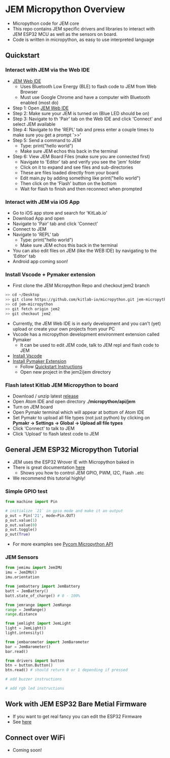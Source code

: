 # JEM Micropython Overview
- Micropython code for JEM core
- This repo contains JEM specific drivers and libraries to interact with JEM ESP32 MCU as well as the sensors on board.
- Code is written in micropython, as easy to use interpreted language

## Quickstart
### Interact with JEM via the Web IDE
- [JEM Web IDE](https://kitlab.io/jem/ide)
   + Uses Bluetooth Low Energy (BLE) to flash code to JEM from Web Browser
   + Must use Google Chrome and have a computer with Bluetooth enabled (most do)
- Step 1: Open [JEM Web IDE](https://kitlab.io/jem/ide)
- Step 2: Make sure your JEM is turned on (Blue LED should be on)
- Step 3: Navigate to th 'Pair' tab on the Web IDE and click 'Connect' and select JEM available
- Step 4: Navigate to the 'REPL' tab and press enter a couple times to make sure you get a prompt '>>'
- Step 5: Send a command to JEM
   + Type: print("hello world") 
   + Make sure JEM echos this back in the terminal
- Step 6: View JEM Board Files (make sure you are connected first)
   + Navigate to 'Editor' tab and verify you see the 'jem' folder
   + Click on it to expand and see files and sub-directories
   + These are files loaded directly from your board
   + Edit main.py by adding something like print("hello world")
   + Then click on the 'Flash' button on the bottom 
   + Wait for flash to finish and then reconnect when prompted

### Interact with JEM via iOS App
- Go to iOS app store and search for 'KitLab.io'
- Download App and open
- Navigate to 'Pair' tab and click 'Connect'
- Connect to JEM
- Navigate to 'REPL' tab
   + Type: print("hello world")
   + Make sure JEM echos this back in the terminal
- You can also edit files on JEM (like the WEB IDE) by navigating to the 'Editor' tab
- Android app coming soon!

### Install Vscode + Pymaker extension
- First clone the JEM Micropython Repo and checkout jem2 branch
```bash
>> cd ~/Desktop
>> git clone https://github.com/kitlab-io/micropython.git jem-micropython
>> cd jem-micropython
>> git fetch origin jem2
>> git checkout jem2
```
- Currently, the JEM Web IDE is in early development and you can't (yet) upload or create your own projects from your PC
- Vscode has a micropython development environment extension called Pymaker
   + It can be used to edit JEM code, talk to JEM repl and flash code to JEM
- [Install Vscode](https://code.visualstudio.com/download)
- [Install Pymaker Extension](https://marketplace.visualstudio.com/items?itemName=pycom.Pymakr)
   + Follow [Quickstart Instructions](https://github.com/pycom/pymakr-vsc/blob/HEAD/GET_STARTED.md)
   + Open new project in the jem2/jem directory

### Flash latest Kitlab JEM Micropython to board
- Download / unzip latest [release](https://github.com/kitlab-io/micropython/releases)
- Open Atom IDE and open directory **./micropython/api/jem**
- Turn on JEM board
- Open Pymakr terminal which will appear at bottom of Atom IDE
- Set Pymakr to upload all file types (not just python) by clicking on **Pymakr -> Settings -> Global -> Upload all file types**
- Click 'Connect' to talk to JEM
- Click 'Upload' to flash latest code to JEM

## General JEM ESP32 Micropython Tutorial
- JEM uses the ESP32 Wrover IE with Micropython baked in
- There is great documentation [here](https://docs.micropython.org/en/latest/esp32/tutorial/index.html)
   + Shows you how to control JEM GPIO, PWM, I2C, Flash ..etc
- We recommend this tutorial highly!


### Simple GPIO test
```python
from machine import Pin

# initialize `21` in gpio mode and make it an output
p_out = Pin('21', mode=Pin.OUT)
p_out.value(1)
p_out.value(0)
p_out.toggle()
p_out(True)
```

- For more examples see [Pycom Micropython API](https://docs.pycom.io/firmwareapi/pycom/machine/)

### JEM Sensors
```python
from jemimu import JemIMU
imu = JemIMU()
imu.orientation

from jembattery import JemBattery
batt = JemBattery()
batt.state_of_charge() # 0 - 100%

from jemrange import JemRange
range = JemRange()
range.distance

from jemlight import JemLight
light = JemLight()
light.intensity()

from jembarometer import JemBarometer
bar = JemBarometer()
bar.read()

from drivers import button
btn = button.Button()
btn.read() # should return 0 or 1 depending if pressed

# add buzzer instructions

# add rgb led instructions
```

## Work with JEM ESP32 Bare Metial Firmware
- If you want to get real fancy you can edit the ESP32 Firmware
- See [here](https://docs.espressif.com/projects/esp-idf/en/latest/esp32/index.html)

## Connect over WiFi
- Coming soon!

